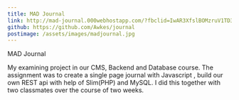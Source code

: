 ```yaml
---
title: MAD Journal
link: http://mad-journal.000webhostapp.com/?fbclid=IwAR3XfslBOMzruV1TD3mnpPEf5b6Uoxt3fZVNsc0XwM6ckJfl_ARpHRjpdU4
github: https://github.com/Awkes/journal
postimage: /assets/images/madjournal.jpg
---
```


MAD Journal



My examining project in our CMS, Backend and Database course. The assignment was to create a single page journal with Javascript , build our own REST api with help of Slim(PHP) and MySQL.
I did this together with two classmates over the course of two weeks.